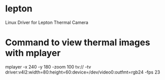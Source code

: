 # lepton
Linux Driver for Lepton Thermal Camera

# Command to view thermal images with mplayer
mplayer -x 240 -y 180 -zoom 100 tv:// -tv driver:v4l2:width=80:height=60:device=/dev/video0:outfmt=rgb24 -fps 23 
